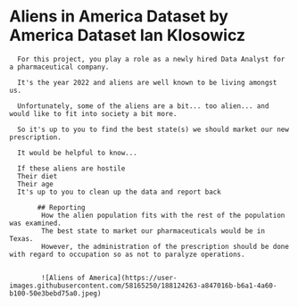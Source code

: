 # Aliens in America Dataset by America Dataset Ian Klosowicz
      For this project, you play a role as a newly hired Data Analyst for a pharmaceutical company.

      It's the year 2022 and aliens are well known to be living amongst us.

      Unfortunately, some of the aliens are a bit... too alien... and would like to fit into society a bit more.

      So it's up to you to find the best state(s) we should market our new prescription.

      It would be helpful to know...

      If these aliens are hostile
      Their diet
      Their age
      It's up to you to clean up the data and report back

           ## Reporting
            How the alien population fits with the rest of the population was examined. 
            The best state to market our pharmaceuticals would be in Texas. 
            However, the administration of the prescription should be done with regard to occupation so as not to paralyze operations.
            
            
            ![Aliens of America](https://user-images.githubusercontent.com/58165250/188124263-a847016b-b6a1-4a60-b100-50e3bebd75a0.jpeg)
